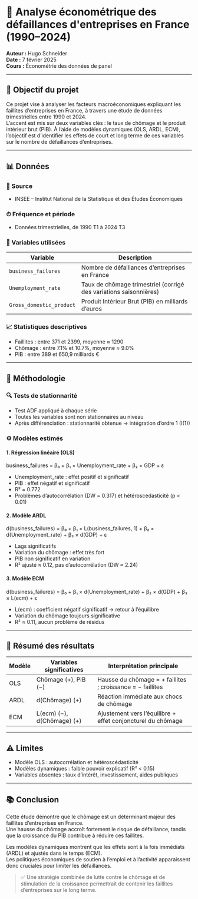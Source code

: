 # 🚗 Analyse économétrique des défaillances d'entreprises en France (1990–2024)

**Auteur :** Hugo Schneider  
**Date :** 7 février 2025  
**Cours :** Économétrie des données de panel  

---

## 🌟 Objectif du projet

Ce projet vise à analyser les facteurs macroéconomiques expliquant les faillites d’entreprises en France, à travers une étude de données trimestrielles entre 1990 et 2024.  
L’accent est mis sur deux variables clés : le taux de chômage et le produit intérieur brut (PIB). À l’aide de modèles dynamiques (OLS, ARDL, ECM), l’objectif est d’identifier les effets de court et long terme de ces variables sur le nombre de défaillances d’entreprises.

---

## 📊 Données

### 🔗 Source
- INSEE – Institut National de la Statistique et des Études Économiques

### ⏱ Fréquence et période
- Données trimestrielles, de 1990 T1 à 2024 T3

### 📄 Variables utilisées

| Variable                  | Description |
|--------------------------|-------------|
| `business_failures`      | Nombre de défaillances d’entreprises en France |
| `Unemployment_rate`      | Taux de chômage trimestriel (corrigé des variations saisonnières) |
| `Gross_domestic_product` | Produit Intérieur Brut (PIB) en milliards d’euros |

### 📈 Statistiques descriptives
- Faillites : entre 371 et 2399, moyenne ≈ 1290
- Chômage : entre 7.1% et 10.7%, moyenne ≈ 9.0%
- PIB : entre 389 et 650,9 milliards €

---

## 🔢 Méthodologie

### 🔍 Tests de stationnarité
- Test ADF appliqué à chaque série
- Toutes les variables sont non stationnaires au niveau
- Après différenciation : stationnarité obtenue → intégration d’ordre 1 (I(1))

### ⚙️ Modèles estimés

#### 1. Régression linéaire (OLS)

business_failures = β₀ + β₁ × Unemployment_rate + β₂ × GDP + ε

- Unemployment_rate : effet positif et significatif
- PIB : effet négatif et significatif
- R² = 0.772
- Problèmes d’autocorrélation (DW = 0.317) et hétéroscédasticité (p < 0.01)

#### 2. Modèle ARDL

d(business_failures) = β₀ + β₁ × L(business_failures, 1) + β₂ × d(Unemployment_rate) + β₃ × d(GDP) + ε

- Lags significatifs
- Variation du chômage : effet très fort
- PIB non significatif en variation
- R² ajusté ≈ 0.12, pas d’autocorrélation (DW ≈ 2.24)

#### 3. Modèle ECM

d(business_failures) = β₀ + β₁ × d(Unemployment_rate) + β₂ × d(GDP) + β₃ × L(ecm) + ε

- L(ecm) : coefficient négatif significatif → retour à l’équilibre
- Variation du chômage toujours significative
- R² ≈ 0.11, aucun problème de résidus

---

## 🔄 Résumé des résultats

| Modèle | Variables significatives     | Interprétation principale |
|--------|------------------------------|----------------------------|
| OLS    | Chômage (+), PIB (−)         | Hausse du chômage = + faillites ; croissance = − faillites |
| ARDL   | d(Chômage) (+)               | Réaction immédiate aux chocs de chômage |
| ECM    | L(ecm) (−), d(Chômage) (+)   | Ajustement vers l’équilibre + effet conjoncturel du chômage |

---

## ⚠️ Limites

- Modèle OLS : autocorrélation et hétéroscédasticité
- Modèles dynamiques : faible pouvoir explicatif (R² < 0.15)
- Variables absentes : taux d’intérêt, investissement, aides publiques

---

## 📚 Conclusion

Cette étude démontre que le chômage est un déterminant majeur des faillites d’entreprises en France.  
Une hausse du chômage accroît fortement le risque de défaillance, tandis que la croissance du PIB contribue à réduire ces faillites.

Les modèles dynamiques montrent que les effets sont à la fois immédiats (ARDL) et ajustés dans le temps (ECM).  
Les politiques économiques de soutien à l’emploi et à l’activité apparaissent donc cruciales pour limiter les défaillances.

> ✅ Une stratégie combinée de lutte contre le chômage et de stimulation de la croissance permettrait de contenir les faillites d’entreprises sur le long terme.

